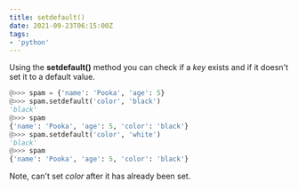 ```yaml
---
title: setdefault()
date: 2021-09-23T06:15:00Z
tags:
- 'python'
---
```


Using the **setdefault()** method you can check if a _key_ exists and if it
doesn't set it to a default value.

```python
@>>> spam = {'name': 'Pooka', 'age': 5}
@>>> spam.setdefault('color', 'black')
'black'
@>>> spam
{'name': 'Pooka', 'age': 5, 'color': 'black'}
@>>> spam.setdefault('color', 'white')
'black'
@>>> spam
{'name': 'Pooka', 'age': 5, 'color': 'black'}
```

Note, can't set _color_ after it has already been set.
